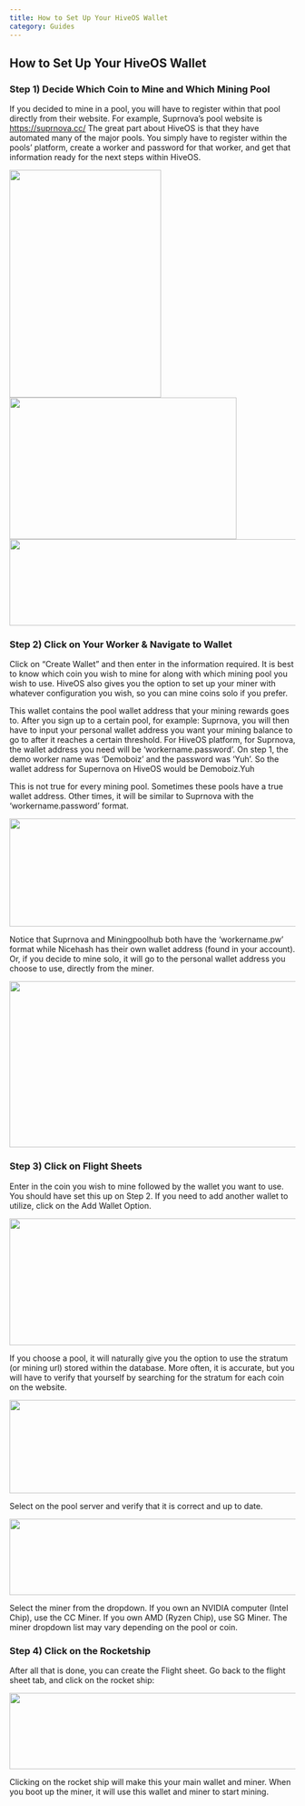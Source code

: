 ```yaml
---
title: How to Set Up Your HiveOS Wallet
category: Guides
---
```


## How to Set Up Your HiveOS Wallet

### Step 1) Decide Which Coin to Mine and Which Mining Pool
If you decided to mine in a pool, you will have to register within that pool directly from their website. For example, Suprnova’s pool website is https://suprnova.cc/ The great part about HiveOS is that they have automated many of the major pools. You simply have to register within the pools’ platform, create a worker and password for that worker, and get that information ready for the next steps within HiveOS.

<img class="li nd cp t u hf ak hp" width="267" height="400" role="presentation" src="https://miro.medium.com/max/334/0*15xxIauan7l9q8pW.png">


<img class="li nd cp t u hf ak hp" width="400" height="249" role="presentation" src="https://miro.medium.com/max/500/0*wWUQhCTCthFEtGIR.png">


<img class="li nd cp t u hf ak hp" width="640" height="152" role="presentation" src="https://miro.medium.com/max/800/0*pvFVB_ORr6tG-9CC.png">

### Step 2) Click on Your Worker & Navigate to Wallet
Click on “Create Wallet” and then enter in the information required. It is best to know which coin you wish to mine for along with which mining pool you wish to use. HiveOS also gives you the option to set up your miner with whatever configuration you wish, so you can mine coins solo if you prefer.

This wallet contains the pool wallet address that your mining rewards goes to. After you sign up to a certain pool, for example: Suprnova, you will then have to input your personal wallet address you want your mining balance to go to after it reaches a certain threshold. For HiveOS platform, for Suprnova, the wallet address you need will be ‘workername.password’. On step 1, the demo worker name was ‘Demoboiz’ and the password was ‘Yuh’. So the wallet address for Supernova on HiveOS would be Demoboiz.Yuh

This is not true for every mining pool. Sometimes these pools have a true wallet address. Other times, it will be similar to Suprnova with the ‘workername.password’ format.

<img class="li nd cp t u hf ak hp" width="640" height="190" role="presentation" src="https://miro.medium.com/max/800/0*Qw6q2uT1h5YgozKy.png">

Notice that Suprnova and Miningpoolhub both have the ‘workername.pw’ format while Nicehash has their own wallet address (found in your account). Or, if you decide to mine solo, it will go to the personal wallet address you choose to use, directly from the miner.

<img class="li nd cp t u hf ak hp" width="640" height="292" role="presentation" src="https://miro.medium.com/max/800/0*g0MVchej7uecSTgq.png">

### Step 3) Click on Flight Sheets
Enter in the coin you wish to mine followed by the wallet you want to use. You should have set this up on Step 2. If you need to add another wallet to utilize, click on the Add Wallet Option.

<img class="li nd cp t u hf ak hp" width="640" height="223" role="presentation" src="https://miro.medium.com/max/800/0*D1f6FdBlRCyZ6dj3.png">

If you choose a pool, it will naturally give you the option to use the stratum (or mining url) stored within the database. More often, it is accurate, but you will have to verify that yourself by searching for the stratum for each coin on the website.

<img class="li nd cp t u hf ak hp" width="640" height="164" role="presentation" src="https://miro.medium.com/max/800/0*SufrJy9NX0N_gHHm.png">

Select on the pool server and verify that it is correct and up to date.

<img class="li nd cp t u hf ak hp" width="640" height="134" role="presentation" src="https://miro.medium.com/max/800/0*DH94ACYcWvzHBfpE.png">

Select the miner from the dropdown. If you own an NVIDIA computer (Intel Chip), use the CC Miner. If you own AMD (Ryzen Chip), use SG Miner. The miner dropdown list may vary depending on the pool or coin.

### Step 4) Click on the Rocketship
After all that is done, you can create the Flight sheet. Go back to the flight sheet tab, and click on the rocket ship:

<img class="li nd cp t u hf ak hp" width="640" height="134" role="presentation" src="https://miro.medium.com/max/800/0*DH94ACYcWvzHBfpE.png">

Clicking on the rocket ship will make this your main wallet and miner. When you boot up the miner, it will use this wallet and miner to start mining.
